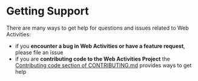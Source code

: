 # Getting Support

There are many ways to get help for questions and issues related to Web Activities:

- if you **encounter a bug in Web Activities or have a feature request**, please file an issue
- if you are **contributing code to the Web Activities Project** the [Contributing code section of CONTRIBUTING.md](CONTRIBUTING.md) provides ways to get help
